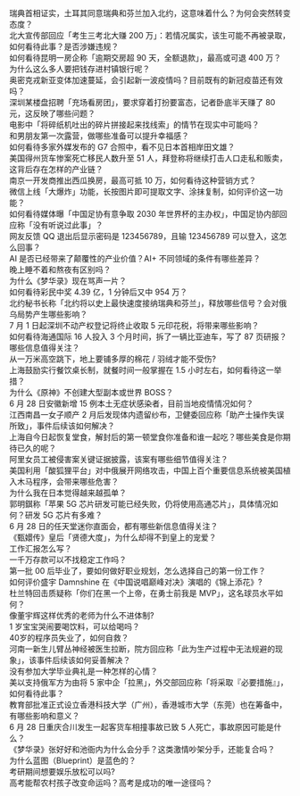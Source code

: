 瑞典首相证实，土耳其同意瑞典和芬兰加入北约，这意味着什么？为何会突然转变态度？  
北大宣传部回应「考生三考北大赚 200 万」：若情况属实，该生可能不再被录取，如何看待此事？是否涉嫌违规？  
如何看待昆明一房企称「逾期交房超 90 天，全额退款」，最高或可退 400 万？  
为什么这么多人要把钱存进村镇银行呢？  
奥密克戎新亚变体加速蔓延，会引起新一波疫情吗？目前既有的新冠疫苗还有效吗？  
深圳某楼盘招聘「充场看房团」，要求穿着打扮要富态，记者卧底半天赚了 80 元，这反映了哪些问题？  
电影中「将碎纸机吐出的碎片拼接起来找线索」的情节在现实中可能吗？  
和男朋友第一次露营，做哪些准备可以提升幸福感？  
如何看待多家外媒发布的 G7 合照中，看不见日本首相岸田文雄？  
美国得州货车惨案死亡移民人数升至 51 人，拜登称将继续打击人口走私和贩卖，这背后存在怎样的产业链？  
南京一开发商推出西瓜换房，最高可抵 10 万，如何看待这种营销方式？  
微信上线「大爆炸」功能，长按图片即可提取文字、涂抹复制，如何评价这一功能？  
如何看待媒体曝「中国足协有意争取 2030 年世界杯的主办权」，中国足协内部回应称「没有听说过此事」？  
网友反馈 QQ 退出后显示密码是 123456789，且输 123456789 可以登入，这怎么回事？  
AI 是否已经带来了颠覆性的产业价值？AI+ 不同领域的条件有哪些差异？  
晚上睡不着和熬夜有区别吗？  
为什么《梦华录》现在骂声一片？  
如何看待彩民中奖 4.39 亿，1 分钟后又中 954 万？  
北约秘书长称「北约将以史上最快速度接纳瑞典和芬兰」，释放哪些信号？会对俄乌局势产生哪些影响？  
7 月 1 日起深圳不动产权登记将终止收取 5 元印花税，将带来哪些影响？  
如何看待海通国际 16 人投入 3 个月时间，拆了一辆比亚迪车，写了 87 页研报？哪些信息值得关注？  
从一万米高空跳下，地上要铺多厚的棉花 / 羽绒才能不受伤?  
上海鼓励实行餐饮桌长制，就餐时间一般掌握在 1.5 小时左右，如何看待这一举措？  
为什么《原神》不创建大型副本或世界 BOSS？  
6 月 28 日安徽新增 15 例本土无症状感染者，目前当地疫情情况如何？  
江西南昌一女子顺产 2 月后发现体内遗留纱布，卫健委回应称「助产士操作失误所致」，事件后续该如何解决？  
上海自今日起恢复堂食，解封后的第一顿堂食你准备和谁一起吃？哪些美食是你期待已久的呢？  
阿里女员工被侵害案关键证据披露，该案有哪些细节值得关注？  
美国利用「酸狐狸平台」对中俄展开网络攻击，中国上百个重要信息系统被美国植入木马程序，会带来哪些危害？  
为什么我在日本觉得越来越孤单？  
郭明錤称「苹果 5G 芯片研发可能已经失败，仍将使用高通芯片」，具体情况如何？研发 5G 芯片有多难？  
6 月 28 日的任天堂迷你直面会，都有哪些新信息值得关注？  
《甄嬛传》皇后「贤德大度」，为什么却得不到皇上的宠爱？  
工作汇报怎么写？  
一千万存款可以不找稳定工作吗？  
第一批 00 后毕业了，要如何做好职业规划，怎么选择自己的第一份工作？  
如何评价盛宇 Damnshine 在《中国说唱巅峰对决》演唱的《锦上添花》?  
杜兰特回击质疑称「你们在黑一个上帝，在勇士前我是 MVP」，这名球员水平如何？  
像董宇辉这样优秀的老师为什么不进体制?  
1 岁宝宝哭闹要喝饮料，可以给喝吗？  
40岁的程序员失业了，如何自救？  
河南一新生儿臂丛神经被医生拉断，院方回应称「此为生产过程中无法规避的现象」，该事件后续该如何妥善解决？  
没有参加大学毕业典礼是一种怎样的心情？  
美以支持俄军方为由将 5 家中企「拉黑」，外交部回应称「将采取『必要措施』」，如何看待此事？  
教育部批准正式设立香港科技大学（广州），香港城市大学（东莞）也在筹备中，有哪些影响和意义？  
6 月 28 日重庆合川发生一起客货车相撞事故已致 5 人死亡，事故原因可能是什么？  
《梦华录》张好好和池衙内为什么会分手？这类激情吵架分手，还能复合吗？  
为什么蓝图（Blueprint）是蓝色的？  
考研期间想要娱乐放松可以吗?  
高考能帮农村孩子改变命运吗？高考是成功的唯一途径吗？  
